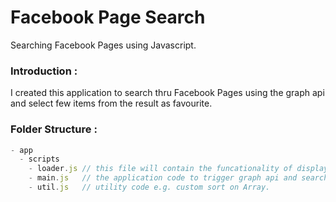 # Facebook Page Search
Searching Facebook Pages using Javascript.

### Introduction :
I created this application to search thru Facebook Pages using the graph api and select few items from the result as favourite.

### Folder Structure :
```javascript
- app
  - scripts
    - loader.js // this file will contain the funcationality of displaying loading icon when search is in progress.
    - main.js   // the application code to trigger graph api and search will reside here.
    - util.js   // utility code e.g. custom sort on Array.

```
